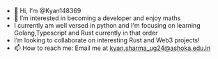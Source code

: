 - 👋 Hi, I’m @Kyan148369
- 👀 I’m interested in becoming a developer and enjoy maths
- I currently am well versed in python and I'm focusing on learning Golang,Typescript and Rust currently in that order 
- I’m looking to collaborate on interesting Rust and Web3 projects!
- 📫 How to reach me: Email me at kyan.sharma_ug24@ashoka.edu.in

<!---
Kyan148369/Kyan148369 is a ✨ special ✨ repository because its `README.md` (this file) appears on your GitHub profile.
You can click the Preview link to take a look at your changes.
--->
